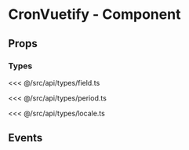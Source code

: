 # CronVuetify - Component

## Props

<api-core-props>
<template v-slot:r1c2>

<<< @/src/api/default/fields.js

</template>
<template v-slot:r2c2>

<<< @/src/api/default/periods.js

</template>
<template v-slot:r4c2>

[en.js](https://github.com/abichinger/vue-js-cron/blob/main/core/src/locale/en.js)

</template>
</api-core-props>

### Types

<<< @/src/api/types/field.ts

<<< @/src/api/types/period.ts

<<< @/src/api/types/locale.ts

## Events

<api-core-events />